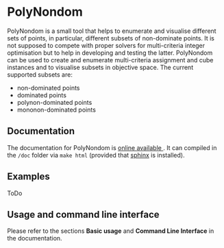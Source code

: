 PolyNondom
==========

PolyNondom is a small tool that helps to enumerate and visualise
different sets of points, in particular, different subsets of
non-dominate points. It is not supposed to compete with proper solvers
for multi-criteria integer optimisation but to help in developing and
testing the latter. PolyNondom can be used to create and enumerate
multi-criteria assignment and cube instances and to visualise subsets
in objective space. The current supported subsets are:

- non-dominated points
- dominated points
- polynon-dominated points
- mononon-dominated points

Documentation
-------------

The documentation for PolyNondom
is [online available ](https://asbestian.github.io/PolyNondom/).  It
can compiled in the `/doc` folder via `make html` (provided
that [sphinx](http://www.sphinx-doc.org/en/stable/) is installed).

Examples
---------

ToDo

Usage and command line interface
--------------------------------

Please refer to the sections **Basic usage** and **Command Line
Interface** in the documentation.
